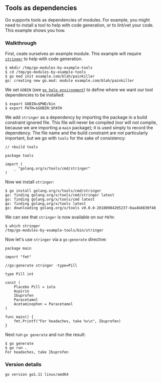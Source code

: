 <!-- __JSON: egrunner script.sh # LONG ONLINE

## Tools as dependencies

Go supports tools as dependencies of modules. For example, you might need to install a tool to help with code
generation, or to lint/vet your code. This example shows you how.

### Walkthrough

First, ceate ourselves an example module. This example will require
[`stringer`](https://godoc.org/golang.org/x/tools/cmd/stringer) to help with code generation.

```
{{PrintBlock "setup" -}}
```

We set `GOBIN` (see [`go help environment`](https://golang.org/cmd/go/#hdr-Environment_variables)) to define where we
want our tool dependencies to be installed:


```
{{PrintBlock "set bin target" -}}
```

We add `stringer` as a dependency by importing the package in a build constraint ignored file. This file will never be
compiled (nor will not compile, because we are importing a `main` package); it is used simply to record the dependency.
The file name and the build constraint are not particularly important, but we go with `tools` for the sake of
consistency:


```
{{PrintBlockOut "add tool dependency" -}}
```

Now we install `stringer`:

```
{{PrintBlock "install tool dependency" -}}
```

We can see that `stringer` is now available on our `PATH`:


```
{{PrintBlock "tool on path" -}}
```

Now let's use `stringer` via a `go:generate` directive:


```
{{PrintBlockOut "painkiller.go" -}}
```

Next run `go generate` and run the result:

```
{{PrintBlock "go generate and run" -}}
```

### Version details

```
{{PrintBlockOut "version details" -}}
```

-->

## Tools as dependencies

Go supports tools as dependencies of modules. For example, you might need to install a tool to help with code
generation, or to lint/vet your code. This example shows you how.

### Walkthrough

First, ceate ourselves an example module. This example will require
[`stringer`](https://godoc.org/golang.org/x/tools/cmd/stringer) to help with code generation.

```
$ mkdir /tmp/go-modules-by-example-tools
$ cd /tmp/go-modules-by-example-tools
$ go mod init example.com/blah/painkiller
go: creating new go.mod: module example.com/blah/painkiller
```

We set `GOBIN` (see [`go help environment`](https://golang.org/cmd/go/#hdr-Environment_variables)) to define where we
want our tool dependencies to be installed:


```
$ export GOBIN=$PWD/bin
$ export PATH=$GOBIN:$PATH
```

We add `stringer` as a dependency by importing the package in a build constraint ignored file. This file will never be
compiled (nor will not compile, because we are importing a `main` package); it is used simply to record the dependency.
The file name and the build constraint are not particularly important, but we go with `tools` for the sake of
consistency:


```
// +build tools

package tools

import (
	_ "golang.org/x/tools/cmd/stringer"
)
```

Now we install `stringer`:

```
$ go install golang.org/x/tools/cmd/stringer
go: finding golang.org/x/tools/cmd/stringer latest
go: finding golang.org/x/tools/cmd latest
go: finding golang.org/x/tools latest
go: downloading golang.org/x/tools v0.0.0-20180904205237-0aa4b8830f48
```

We can see that `stringer` is now available on our `PATH`:


```
$ which stringer
/tmp/go-modules-by-example-tools/bin/stringer
```

Now let's use `stringer` via a `go:generate` directive:


```
package main

import "fmt"

//go:generate stringer -type=Pill

type Pill int

const (
	Placebo Pill = iota
	Aspirin
	Ibuprofen
	Paracetamol
	Acetaminophen = Paracetamol
)

func main() {
	fmt.Printf("For headaches, take %v\n", Ibuprofen)
}
```

Next run `go generate` and run the result:

```
$ go generate
$ go run .
For headaches, take Ibuprofen
```

### Version details

```
go version go1.11 linux/amd64
```

<!-- END -->
